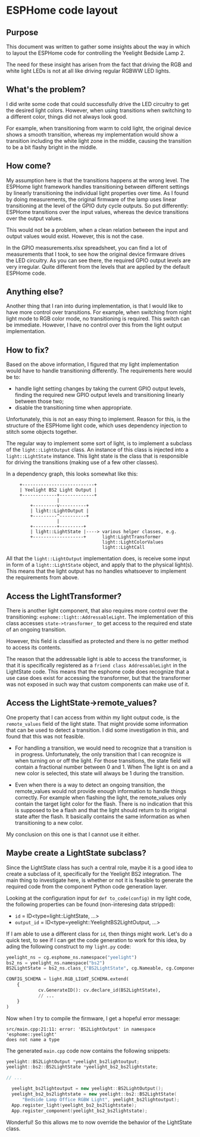 # ESPHome code layout

## Purpose

This document was written to gather some insights about the way in which to
layout the ESPHome code for controlling the Yeelight Bedside Lamp 2. 

The need for these insight has arisen from the fact that driving the RGB and
white light LEDs is not at all like driving regular RGBWW LED lights.

## What's the problem?

I did write some code that could successfully drive the LED circuitry to get
the desired light colors. However, when using transitions when switching to
a different color, things did not always look good.

For example, when transitioning from warm to cold light, the original device
shows a smooth transition, whereas my implementation would show a transition
including the white light zone in the middle, causing the transition to be a
bit flashy bright in the middle.

## How come?

My assumption here is that the transitions happens at the wrong level.
The ESPHome light framework handles transitioning between different settings
by linearly transitioning the individual light properties over time. As I
found by doing measurements, the original firmware of the lamp uses linear
transitioning at the level of the GPIO duty cycle outputs. So put
differently: ESPHome transitions over the input values, whereas the device
transitions over the output values.

This would not be a problem, when a clean relation between the input and
output values would exist. However, this is not the case.

In the GPIO measurements.xlsx spreadsheet, you can find a lot of
measurements that I took, to see how the original device firmware drives the
LED circuitry. As you can see there, the required GPIO output levels are
very irregular. Quite different from the levels that are applied by the
default ESPHome code.

## Anything else?

Another thing that I ran into during implementation, is that I would like to
have more control over transitions. For example, when switching from night
light mode to RGB color mode, no transitioning is required. This switch can
be immediate. However, I have no control over this from the light output
implementation.

## How to fix?

Based on the above information, I figured that my light implementation would
have to handle transitioning differently. The requirements here would be to:

- handle light setting changes by taking the current GPIO output levels,
  finding the required new GPIO output levels and transitioning linearly
  between those two;
- disable the transitioning time when appropriate.

Unfortunately, this is not an easy thing to implement. Reason for this, is the
structure of the ESPHome light code, which uses dependency injection to stitch
some objects together.

The regular way to implement some sort of light, is to implement a subclass
of the `light::LightOutput` class. An instance of this class is injected
into a `light::LightState` instance. This light state is the class that is
responsible for driving the transitions (making use of a few other classes).

In a dependency graph, this looks somewhat like this:

```
     +---------------------------+
     | Yeelight BS2 Light Output |
     +-------------+-------------+
                   |
         +---------v----------+
         | light::LightOutput |
         +---------^----------+
                   |
         +---------+---------+
         | light::LightState |----> various helper classes, e.g.
         +-------------------+      light:LightTransformer
                                    light::LightColorValues
                                    light::LightCall

```

All that the `light::LightOutput` implementation does, is receive some input
in form of a `light::LightState` object, and apply that to the physical
light(s). This means that the light output has no handles whatsoever to
implement the requirements from above.

## Access the LightTransformer?

There is another light component, that also requires more control over the
transitioning: `esphome::light::AddressableLight`. The implementation of
this class accesses `state->transformer_` to get access to the required end
state of an ongoing transition.

However, this field is classified as protected and there is no getter method
to access its contents.

The reason that the addressable light is able to access the transformer, is
that it is specifically registered as a `friend class AddressableLight`
in the LightState code. This means that the esphome code does recognize
that a use case does exist for accessing the transformer, but that the
transformer was not exposed in such way that custom components can make use
of it.

## Access the LightState->remote_values?

One property that I can access from within my light output code, is the
`remote_values` field of the light state. That might provide some information that can be used to detect a transition.
I did some investigation in this, and found that this was not feasible.

- For handling a transition, we would need to recognize that a transition is
  in progress. Unfortunately, the only transition that I can recognize is
  when turning on or off the light. For those transitions, the state field
  will contain a fractional number between 0 and 1. When The light is on and
  a new color is selected, this state will always be 1 during the
  transition.

- Even when there is a way to detect an ongoing transition, the
  remote_values would not provide enough information to handle things
  correctly. For example when flashing the light, the remote_values only
  contain the target light color for the flash. There is no indication that
  this is supposed to be a flash and that the light should return to its
  original state after the flash. It basically contains the same information
  as when transitioning to a new color.

My conclusion on this one is that I cannot use it either.

## Maybe create a LightState subclass?

Since the LightState class has such a central role, maybe it is a good idea
to create a subclass of it, specifically for the Yeelight BS2 integration.
The main thing to investigate here, is whether or not it is feasible to
generate the required code from the component Python code generation layer.

Looking at the configuration input for `def to_code(config)` in my light
code, the following properties can be found (non-interesing data stripped):

- `id` = ID<type=light::LightState, ...>
- `output_id` = ID<type=yeelight::YeelightBS2LightOutput, ...>

If I am able to use a different class for `id`, then things might work.
Let's do a quick test, to see if I can get the code generation to work
for this idea, by ading the following construct to my `light.py` code:

```python
yeelight_ns = cg.esphome_ns.namespace("yeelight") 
bs2_ns = yeelight_ns.namespace("bs2")
BS2LightState = bs2_ns.class_("BS2LightState", cg.Nameable, cg.Component)

CONFIG_SCHEMA = light.RGB_LIGHT_SCHEMA.extend(
    {
            cv.GenerateID(): cv.declare_id(BS2LightState),
            // ...
    }
)
```

Now when I try to compile the firmware, I get a hopeful error message:

```
src/main.cpp:21:11: error: 'BS2LightOutput' in namespace 'esphome::yeelight'
does not name a type
```

The generated `main.cpp` code now contains the following snippets:

```c++
yeelight::BS2LightOutput *yeelight_bs2lightoutput;
yeelight::bs2::BS2LightState *yeelight_bs2_bs2lightstate;

// ...

  yeelight_bs2lightoutput = new yeelight::BS2LightOutput();
  yeelight_bs2_bs2lightstate = new yeelight::bs2::BS2LightState(
      "Bedside Lamp Office RGBW Light", yeelight_bs2lightoutput);
  App.register_light(yeelight_bs2_bs2lightstate);
  App.register_component(yeelight_bs2_bs2lightstate);                                                                                                        
```

Wonderful! So this allows me to now override the behavior of the LightState
class.
